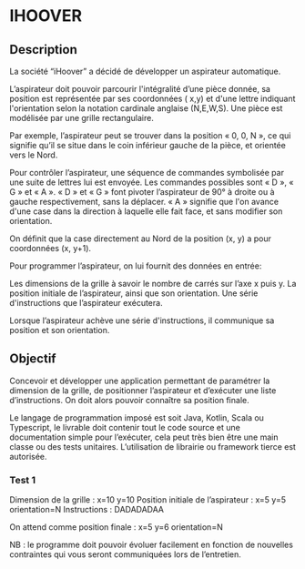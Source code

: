 # IHOOVER

## Description

La société “iHoover” a décidé de développer un aspirateur automatique.

L’aspirateur doit pouvoir parcourir l'intégralité d’une pièce donnée, sa position est représentée par ses coordonnées (
x,y) et d'une lettre indiquant l'orientation selon la notation cardinale anglaise (N,E,W,S). Une pièce est modélisée par
une grille rectangulaire.

Par exemple, l’aspirateur peut se trouver dans la position « 0, 0, N », ce qui signifie qu’il se situe dans le coin
inférieur gauche de la pièce, et orientée vers le Nord.

Pour contrôler l’aspirateur, une séquence de commandes symbolisée par une suite de lettres lui est envoyée. Les
commandes possibles sont « D », « G » et « A ». « D » et « G » font pivoter l’aspirateur de 90° à droite ou à gauche
respectivement, sans la déplacer. « A » signifie que l'on avance d'une case dans la direction à laquelle elle fait face,
et sans modifier son orientation.

On définit que la case directement au Nord de la position (x, y) a pour coordonnées (x, y+1).

Pour programmer l’aspirateur, on lui fournit des données en entrée:

Les dimensions de la grille à savoir le nombre de carrés sur l’axe x puis y.
La position initiale de l’aspirateur, ainsi que son orientation.
Une série d'instructions que l’aspirateur exécutera.

Lorsque l’aspirateur achève une série d'instructions, il communique sa position et son orientation.

## Objectif

Concevoir et développer une application permettant de paramétrer la dimension de la grille, de positionner l’aspirateur
et d’exécuter une liste d’instructions. On doit alors pouvoir connaître sa position finale.

Le langage de programmation imposé est soit Java, Kotlin, Scala ou Typescript, le livrable doit contenir tout le code
source et une documentation simple pour l’exécuter, cela peut très bien être une main classe ou des tests unitaires.
L’utilisation de librairie ou framework tierce est autorisée.

### Test 1

Dimension de la grille : x=10 y=10
Position initiale de l’aspirateur : x=5 y=5 orientation=N
Instructions : DADADADAA

On attend comme position finale : x=5 y=6 orientation=N

NB : le programme doit pouvoir évoluer facilement en fonction de nouvelles contraintes qui vous seront communiquées lors
de l’entretien.

